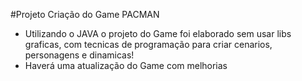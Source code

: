 #Projeto Criação do Game PACMAN

- Utilizando o JAVA o projeto do Game foi elaborado sem usar libs graficas, com tecnicas de programação para criar cenarios, personagens e dinamicas!
- Haverá uma atualização do Game com melhorias
